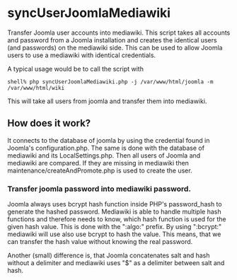 # syncUserJoomlaMediawiki

Transfer Joomla user accounts into mediawiki. This script takes all accounts and password from
a Joomla installation and creates the identical users (and passwords) on the mediawiki side.
This can be used to allow Joomla users to use a mediawiki with identical credentials.

A typical usage would be to call the script with

    shell% php syncUserJoomlaMediawiki.php -j /var/www/html/joomla -m /var/www/html/wiki
    
This will take all users from joomla and transfer them into mediawiki.

## How does it work?

It connects to the database of joomla by using the credential found in Joomla's configuration.php. The same is done with the database of mediawiki and its LocalSettings.php. Then all users of Joomla and mediawiki are compared. If they are missing in mediawiki then maintenance/createAndPromote.php is used to create the user. 

### Transfer joomla password into mediawiki password.

Joomla always uses bcrypt hash function inside PHP's password_hash to generate the hashed password.
Mediawiki is able to handle multiple hash functions and therefore needs to know, which hash function
is used for the given hash value. This is done with the ":algo:" prefix. By using ":bcrypt:" mediawiki
will use also use bcrypt to hash the value. This means, that we can transfer the hash value without knowing
the real password. 

Another (small) difference is, that Joomla concatenates salt and hash without a delimiter and mediawiki
uses "$" as a delimiter between salt and hash.



